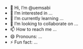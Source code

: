 - 👋 Hi, I’m @uemsabi
- 👀 I’m interested in ...
- 🌱 I’m currently learning ...
- 💞️ I’m looking to collaborate on ...
- 📫 How to reach me ...
- 😄 Pronouns: ...
- ⚡ Fun fact: ...

<!---
uemsabi/uemsabi is a ✨ special ✨ repository because its `README.md` (this file) appears on your GitHub profile.
You can click the Preview link to take a look at your changes.
--->
